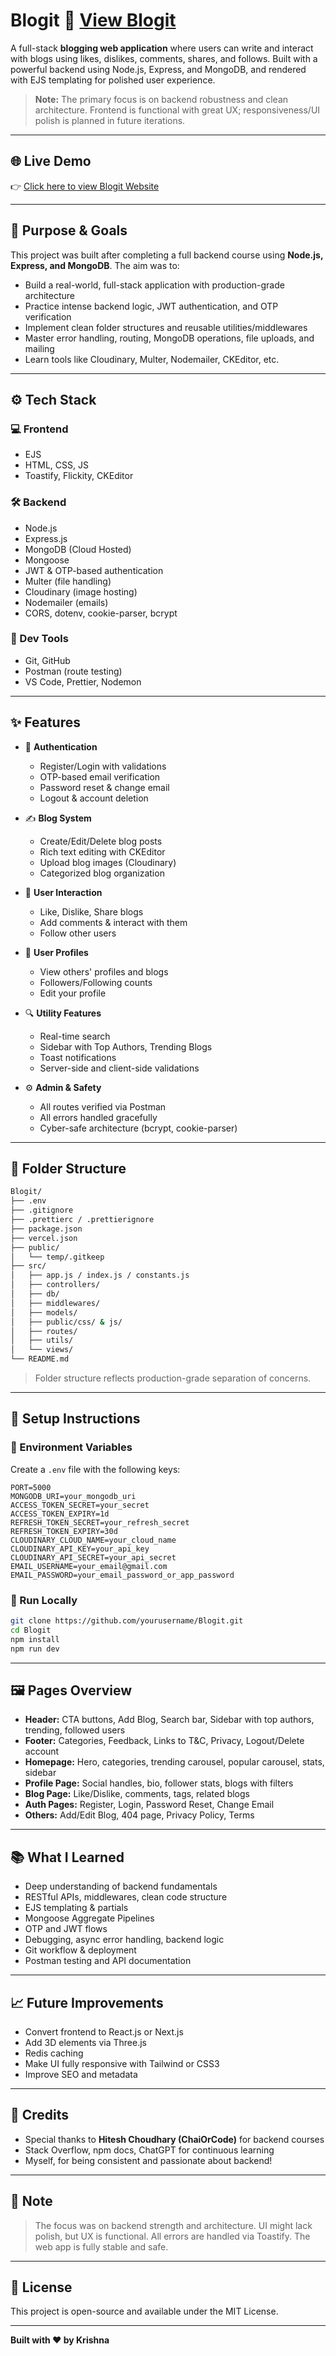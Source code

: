 # Blogit 📝  [View Blogit](https://blogit-gamma.vercel.app/)

A full-stack **blogging web application** where users can write and interact with blogs using likes, dislikes, comments, shares, and follows. Built with a powerful backend using Node.js, Express, and MongoDB, and rendered with EJS templating for polished user experience.

> **Note:** The primary focus is on backend robustness and clean architecture. Frontend is functional with great UX; responsiveness/UI polish is planned in future iterations.

---

## 🌐 Live Demo

👉 [Click here to view Blogit Website]((https://blogit-gamma.vercel.app/))

---

## 🚀 Purpose & Goals

This project was built after completing a full backend course using **Node.js, Express, and MongoDB**. The aim was to:

* Build a real-world, full-stack application with production-grade architecture
* Practice intense backend logic, JWT authentication, and OTP verification
* Implement clean folder structures and reusable utilities/middlewares
* Master error handling, routing, MongoDB operations, file uploads, and mailing
* Learn tools like Cloudinary, Multer, Nodemailer, CKEditor, etc.

---

## ⚙️ Tech Stack

### 💻 Frontend

* EJS
* HTML, CSS, JS
* Toastify, Flickity, CKEditor

### 🛠 Backend

* Node.js
* Express.js
* MongoDB (Cloud Hosted)
* Mongoose
* JWT & OTP-based authentication
* Multer (file handling)
* Cloudinary (image hosting)
* Nodemailer (emails)
* CORS, dotenv, cookie-parser, bcrypt

### 🔧 Dev Tools

* Git, GitHub
* Postman (route testing)
* VS Code, Prettier, Nodemon

---

## ✨ Features

* 🔐 **Authentication**

  * Register/Login with validations
  * OTP-based email verification
  * Password reset & change email
  * Logout & account deletion

* ✍️ **Blog System**

  * Create/Edit/Delete blog posts
  * Rich text editing with CKEditor
  * Upload blog images (Cloudinary)
  * Categorized blog organization

* 📢 **User Interaction**

  * Like, Dislike, Share blogs
  * Add comments & interact with them
  * Follow other users

* 👤 **User Profiles**

  * View others' profiles and blogs
  * Followers/Following counts
  * Edit your profile

* 🔍 **Utility Features**

  * Real-time search
  * Sidebar with Top Authors, Trending Blogs
  * Toast notifications
  * Server-side and client-side validations

* ⚙️ **Admin & Safety**

  * All routes verified via Postman
  * All errors handled gracefully
  * Cyber-safe architecture (bcrypt, cookie-parser)

---

## 📁 Folder Structure

```bash
Blogit/
├── .env
├── .gitignore
├── .prettierc / .prettierignore
├── package.json
├── vercel.json
├── public/
│   └── temp/.gitkeep
├── src/
│   ├── app.js / index.js / constants.js
│   ├── controllers/
│   ├── db/
│   ├── middlewares/
│   ├── models/
│   ├── public/css/ & js/
│   ├── routes/
│   ├── utils/
│   └── views/
└── README.md
```

> Folder structure reflects production-grade separation of concerns.

---

## 🧪 Setup Instructions

### 🔑 Environment Variables

Create a `.env` file with the following keys:

```env
PORT=5000
MONGODB_URI=your_mongodb_uri
ACCESS_TOKEN_SECRET=your_secret
ACCESS_TOKEN_EXPIRY=1d
REFRESH_TOKEN_SECRET=your_refresh_secret
REFRESH_TOKEN_EXPIRY=30d
CLOUDINARY_CLOUD_NAME=your_cloud_name
CLOUDINARY_API_KEY=your_api_key
CLOUDINARY_API_SECRET=your_api_secret
EMAIL_USERNAME=your_email@gmail.com
EMAIL_PASSWORD=your_email_password_or_app_password
```

### 🧰 Run Locally

```bash
git clone https://github.com/yourusername/Blogit.git
cd Blogit
npm install
npm run dev
```

---

## 🖼 Pages Overview

* **Header:** CTA buttons, Add Blog, Search bar, Sidebar with top authors, trending, followed users
* **Footer:** Categories, Feedback, Links to T\&C, Privacy, Logout/Delete account
* **Homepage:** Hero, categories, trending carousel, popular carousel, stats, sidebar
* **Profile Page:** Social handles, bio, follower stats, blogs with filters
* **Blog Page:** Like/Dislike, comments, tags, related blogs
* **Auth Pages:** Register, Login, Password Reset, Change Email
* **Others:** Add/Edit Blog, 404 page, Privacy Policy, Terms

---

## 📚 What I Learned

* Deep understanding of backend fundamentals
* RESTful APIs, middlewares, clean code structure
* EJS templating & partials
* Mongoose Aggregate Pipelines
* OTP and JWT flows
* Debugging, async error handling, backend logic
* Git workflow & deployment
* Postman testing and API documentation

---

## 📈 Future Improvements

* Convert frontend to React.js or Next.js
* Add 3D elements via Three.js
* Redis caching
* Make UI fully responsive with Tailwind or CSS3
* Improve SEO and metadata

---

## 🙏 Credits

* Special thanks to **Hitesh Choudhary (ChaiOrCode)** for backend courses
* Stack Overflow, npm docs, ChatGPT for continuous learning
* Myself, for being consistent and passionate about backend!

---

## 🧠 Note

> The focus was on backend strength and architecture. UI might lack polish, but UX is functional. All errors are handled via Toastify. The web app is fully stable and safe.

---

## 📌 License

This project is open-source and available under the MIT License.


---

**Built with ❤️ by Krishna**

